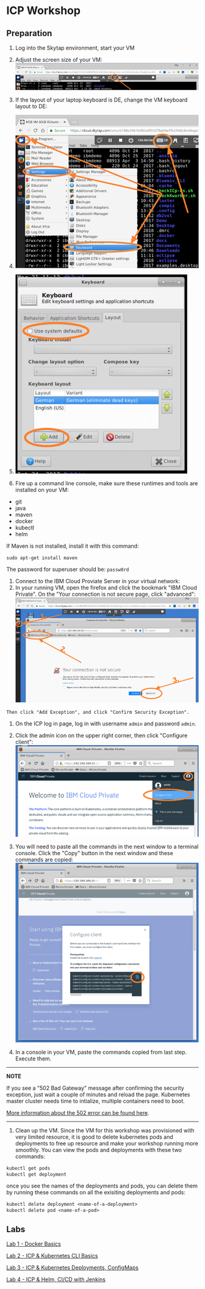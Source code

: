 # ICP Workshop

## Preparation

1. Log into the Skytap environment, start your VM
1. Adjust the screen size of your VM: ![Adjust VM screen size](/doc-images/adjust-vm-screen-size.png "Adjust VM screen size")
1. If the layout of your laptop keyboard is DE, change the VM keyboard layout to DE:
  1. ![Adjust keyboard layout part 1](/doc-images/keyboard-layout-de-1.png "Adjust keyboard layout part 1")
  1. ![Adjust keyboard layout part 2](/doc-images/keyboard-layout-de-2.png "Adjust keyboard layout part 2")

1. Fire up a command line console, make sure these runtimes and tools are installed on your VM:
  * git
  * java
  * maven
  * docker
  * kubectl
  * helm
  
  If Maven is not installed, install it with this command:

  ```
  sudo apt-get install maven
  ```
  The password for superuser should be: `passw0rd`

1. Connect to the IBM Cloud Proviate Server in your virtual network:
  1. In your running VM, open the firefox and click the bookmark "IBM Cloud Private". On the "Your connection is not secure page, click "advanced":![Init ICP Server 1](/doc-images/init-icp-server-1.png "Init ICP Server 1")

    Then click "Add Exception", and click "Confirm Security Exception".

  1. On the ICP log in page, log in with username `admin` and password `admin`. 

  1. Click the admin icon on the upper right corner, then click "Configure client": ![Configure ICP client 0](/doc-images/configure-icp-client-0.png "Configure ICP client 0")

  1. You will need to paste all the commands in the next window to a terminal console. Click the "Copy" button in the next window and these commands are copied: ![Configure ICP client 1](/doc-images/configure-icp-client-1.png "Configure ICP client 1")

  1. In a console in your VM, paste the commands copied from last step. Execute them. 

  ----
  **NOTE**

  If you see a "502 Bad Gateway" message after confirming the security exception, just wait a couple of minutes and reload the page. Kubernetes master cluster needs time to intialize, multiple containers need to boot. 

  [More information about the 502 error can be found here](https://www.ibm.com/support/knowledgecenter/en/SSBS6K_2.1.0.2/getting_started/known_issues.html#ui_502).

  ----

1. Clean up the VM. Since the VM for this workshop was provisioned with very limited resource, it is good to delete kubernetes pods and deployments to free up resource and make your workshop running more smoothly. You can view the pods and deployments with these two commands:

  ```
  kubectl get pods
  kubectl get deployment
  ```
  once you see the names of the deployments and pods, you can delete them by running these commands on all the exisiting deployments and pods:
  ```
  kubectl delete deployment <name-of-a-deployment>
  kubectl delete pod <name-of-a-pod>
  ```


## Labs

[Lab 1 - Docker Basics ](Lab1/)

[Lab 2 - ICP & Kubernetes CLI Basics](Lab2/)

[Lab 3 - ICP & Kubernetes Deployments, ConfigMaps](Lab3/)

[Lab 4 - ICP & Helm, CI/CD with Jenkins](Lab4/)
